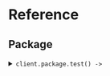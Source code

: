 # Reference
## Package
<details><summary><code>client.package.test() -> </code></summary>
<dl>
<dd>

#### 🔌 Usage

<dl>
<dd>

<dl>
<dd>

```ruby
client.package.test(for_: 'for');
```
</dd>
</dl>
</dd>
</dl>

#### ⚙️ Parameters

<dl>
<dd>

<dl>
<dd>

**for_:** `String` 
    
</dd>
</dl>
</dd>
</dl>


</dd>
</dl>
</details>
